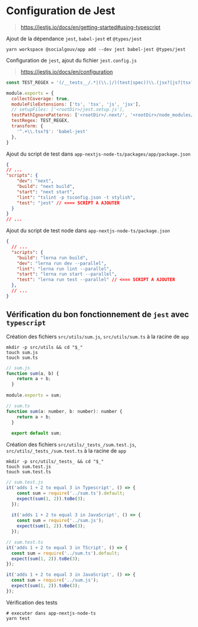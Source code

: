 # Configuration de Jest

><https://jestjs.io/docs/en/getting-started#using-typescript>

Ajout de la dépendance `jest`, `babel-jest` et `@types/jest`

```shell
yarn workspace @socialgouv/app add --dev jest babel-jest @types/jest
```

Configuration de `jest`, ajout du fichier `jest.config.js`

><https://jestjs.io/docs/en/configuration>

```javascript
const TEST_REGEX = '(/__tests__/.*|(\\.|/)(test|spec))\\.(jsx?|js?|tsx?|ts?)$'

module.exports = {
  collectCoverage: true,
  moduleFileExtensions: ['ts', 'tsx', 'js', 'jsx'],
  // setupFiles: ['<rootDir>/jest.setup.js'],
  testPathIgnorePatterns: ['<rootDir>/.next/', '<rootDir>/node_modules/'],
  testRegex: TEST_REGEX,
  transform: {
    '^.+\\.tsx?$': 'babel-jest'
  },
}
```

Ajout du script de test dans `app-nextjs-node-ts/packages/app/package.json`

```json
{
// ...
"scripts": {
    "dev": "next",
    "build": "next build",
    "start": "next start",
    "lint": "tslint -p tsconfig.json -t stylish",
    "test": "jest" // <=== SCRIPT A AJOUTER
  }
}
// ...
```

Ajout du script de test node dans `app-nextjs-node-ts/package.json`

```json
{
  // ...
  "scripts": {
    "build": "lerna run build",
    "dev": "lerna run dev --parallel",
    "lint": "lerna run lint --parallel",
    "start": "lerna run start --parallel",
    "test": "lerna run test --parallel" // <=== SCRIPT A AJOUTER
  },
  // ...
}
```

## Vérification du bon fonctionnement de `jest` avec `typescript`

Création des fichiers `src/utils/sum.js`, `src/utils/sum.ts`  à la racine de `app`

```shell
mkdir -p src/utils && cd "$_"
touch sum.js
touch sum.ts
```

```javascript
// sum.js
function sum(a, b) {
    return a + b;
  }
  
module.exports = sum;
```

```javascript
// sum.ts
function sum(a: number, b: number): number {
    return a + b;
  }
  
  export default sum;
```

Création des fichiers `src/utils/_tests_/sum.test.js`, `src/utils/_tests_/sum.test.ts` à la racine de `app`

```shell
mkdir -p src/utils/_tests_ && cd "$_"
touch sum.test.js
touch sum.test.ts
```

```javascript
// sum.test.js
it('adds 1 + 2 to equal 3 in Typescript', () => {
    const sum = require('../sum.ts').default;
    expect(sum(1, 2)).toBe(3);
  });
  
  it('adds 1 + 2 to equal 3 in JavaScript', () => {
    const sum = require('../sum.js');
    expect(sum(1, 2)).toBe(3);
  });
  ```

```javascript
// sum.test.ts
it('adds 1 + 2 to equal 3 in TScript', () => {
  const sum = require('../sum.ts').default;
  expect(sum(1, 2)).toBe(3);
});

it('adds 1 + 2 to equal 3 in JavaScript', () => {
  const sum = require('../sum.js');
  expect(sum(1, 2)).toBe(3);
});
```

Vérification des tests

```shell
# executer dans app-nextjs-node-ts
yarn test
```
